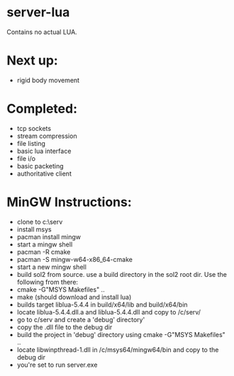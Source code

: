 # server-lua

Contains no actual LUA.


# Next up:
- rigid body movement

# Completed:

- tcp sockets
- stream compression
- file listing
- basic lua interface
- file i/o
- basic packeting
- authoritative client

# MinGW Instructions:

- clone to c:\serv
- install msys
- pacman install mingw
- start a mingw shell
- pacman -R cmake
- pacman -S mingw-w64-x86_64-cmake
- start a new mingw shell
- build sol2 from source. use a build directory in the sol2 root dir. Use the following from there:
- cmake -G"MSYS Makefiles" ..
- make (should download and install lua)
- builds target liblua-5.4.4 in build/x64/lib and build/x64/bin
- locate liblua-5.4.4.dll.a and liblua-5.4.4.dll and copy to /c/serv/
- go to c/serv and create a 'debug' directory'
- copy the .dll file to the debug dir
- build the project in 'debug' directory using cmake -G"MSYS Makefiles" ..
- locate libwinpthread-1.dll in /c/msys64/mingw64/bin and copy to the debug dir
- you're set to run server.exe





